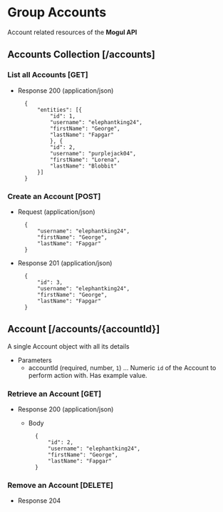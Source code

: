 # Group Accounts
Account related resources of the **Mogul API**

## Accounts Collection [/accounts]
### List all Accounts [GET]
+ Response 200 (application/json)

        {
            "entities": [{
                "id": 1,
                "username": "elephantking24",
                "firstName": "George",
                "lastName": "Fapgar"
                }, {
                "id": 2,
                "username": "purplejack04",
                "firstName": "Lorena",
                "lastName": "Blobbit"
            }]
        }

### Create an Account [POST]
+ Request (application/json)

        {
            "username": "elephantking24",
            "firstName": "George",
            "lastName": "Fapgar"
        }

+ Response 201 (application/json)

        {
            "id": 3,
            "username": "elephantking24",
            "firstName": "George",
            "lastName": "Fapgar"
        }

## Account [/accounts/{accountId}]
A single Account object with all its details

+ Parameters
    + accountId (required, number, `1`) ... Numeric `id` of the Account to perform action with. Has example value.

### Retrieve an Account [GET]
+ Response 200 (application/json)

    + Body

	        {
	            "id": 2,
	            "username": "elephantking24",
	            "firstName": "George",
	            "lastName": "Fapgar"
	        }

### Remove an Account [DELETE]
+ Response 204
